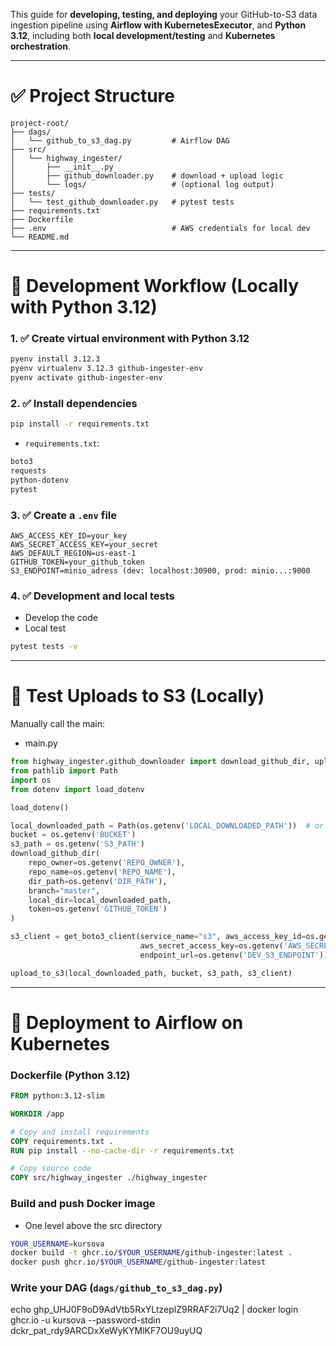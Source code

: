 This guide for **developing, testing, and deploying** your GitHub-to-S3 data ingestion pipeline using **Airflow with KubernetesExecutor**, and **Python 3.12**, including both **local development/testing** and **Kubernetes orchestration**.

---

# ✅ Project Structure

```
project-root/
├── dags/
│   └── github_to_s3_dag.py         # Airflow DAG
├── src/
│   └── highway_ingester/
│       ├── __init__.py
│       ├── github_downloader.py    # download + upload logic
│       └── logs/                   # (optional log output)
├── tests/
│   └── test_github_downloader.py   # pytest tests
├── requirements.txt
├── Dockerfile
├── .env                            # AWS credentials for local dev
└── README.md
```

---

# 🚧 Development Workflow (Locally with Python 3.12)

### 1. ✅ Create virtual environment with Python 3.12

```bash
pyenv install 3.12.3
pyenv virtualenv 3.12.3 github-ingester-env
pyenv activate github-ingester-env
```

### 2. ✅ Install dependencies

```bash
pip install -r requirements.txt
```

- `requirements.txt`:

```txt
boto3
requests
python-dotenv
pytest
```

### 3. ✅ Create a `.env` file

```
AWS_ACCESS_KEY_ID=your_key
AWS_SECRET_ACCESS_KEY=your_secret
AWS_DEFAULT_REGION=us-east-1
GITHUB_TOKEN=your_github_token
S3_ENDPOINT=minio_adress (dev: localhost:30900, prod: minio...:9000
```

### 4. ✅ Development and local tests
- Develop the code
- Local test
```bash
pytest tests -v
```

---

# 🧪 Test Uploads to S3 (Locally)

Manually call the main:
- main.py
```python
from highway_ingester.github_downloader import download_github_dir, upload_to_s3, get_boto3_client
from pathlib import Path
import os
from dotenv import load_dotenv

load_dotenv()

local_downloaded_path = Path(os.getenv('LOCAL_DOWNLOADED_PATH'))  # or wherever your files are
bucket = os.getenv('BUCKET')
s3_path = os.getenv('S3_PATH')
download_github_dir(
    repo_owner=os.getenv('REPO_OWNER'),
    repo_name=os.getenv('REPO_NAME'),
    dir_path=os.getenv('DIR_PATH'),
    branch="master",
    local_dir=local_downloaded_path,
    token=os.getenv('GITHUB_TOKEN')
)

s3_client = get_boto3_client(service_name="s3", aws_access_key_id=os.getenv('AWS_ACCESS_KEY_ID'),
                             aws_secret_access_key=os.getenv('AWS_SECRET_ACCESS_KEY'), region_name=os.getenv('REGION_NAME'),
                             endpoint_url=os.getenv('DEV_S3_ENDPOINT'))

upload_to_s3(local_downloaded_path, bucket, s3_path, s3_client)
```

---

# 🚀 Deployment to Airflow on Kubernetes

### Dockerfile (Python 3.12)

```Dockerfile
FROM python:3.12-slim

WORKDIR /app

# Copy and install requirements
COPY requirements.txt .
RUN pip install --no-cache-dir -r requirements.txt

# Copy source code
COPY src/highway_ingester ./highway_ingester
```

### Build and push Docker image
- One level above the src directory
```bash
YOUR_USERNAME=kursova
docker build -t ghcr.io/$YOUR_USERNAME/github-ingester:latest .
docker push ghcr.io/$YOUR_USERNAME/github-ingester:latest
```

### Write your DAG (`dags/github_to_s3_dag.py`)


echo 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 | docker login ghcr.io -u kursova --password-stdin
dckr_pat_rdy9ARCDxXeWyKYMlKF7OU9uyUQ